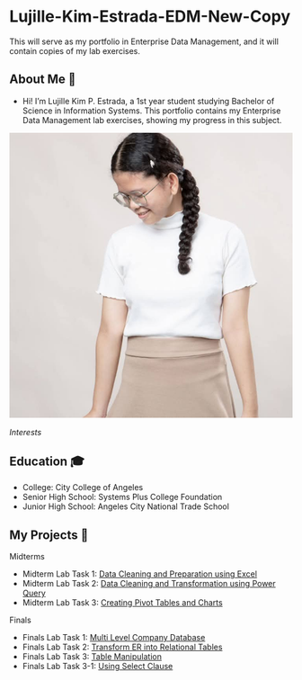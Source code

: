 # Lujille-Kim-Estrada-EDM-New-Copy
This will serve as my portfolio in Enterprise Data Management, and it will contain copies of my lab exercises.
## About Me 🍄
- Hi! I’m Lujille Kim P. Estrada, a 1st year student studying Bachelor of Science in Information Systems. This portfolio contains my Enterprise Data Management lab exercises, showing my progress in this subject.
  
![Sample Output](images/prof.jpg)

*Interests*

## Education 🎓
- College: City College of Angeles
- Senior High School: Systems Plus College Foundation
- Junior High School: Angeles City National Trade School 

## My Projects 📂
Midterms
- Midterm Lab Task 1: [Data Cleaning and Preparation using Excel](https://github.com/lujillekim/Lujille-Kim-Estrada-EDM-New-Copy/blob/main/Midterm%20Task%201)
- Midterm Lab Task 2: [Data Cleaning and Transformation using Power Query](https://github.com/lujillekim/Lujille-Kim-Estrada-EDM-New-Copy/blob/main/Midterm%20Task%202)
- Midterm Lab Task 3: [Creating Pivot Tables and Charts](https://github.com/lujillekim/Lujille-Kim-Estrada-EDM-New-Copy/blob/main/Midterm%20Task%203)

Finals
- Finals Lab Task 1: [Multi Level Company Database](https://github.com/lujillekim/Lujille-Kim-Estrada-EDM-New-Copy/blob/main/Finals%20Task%201)
- Finals Lab Task 2: [Transform ER into Relational Tables](https://github.com/lujillekim/Lujille-Kim-Estrada-EDM-New-Copy/blob/main/Finals%20Task%202)
- Finals Lab Task 3: [Table Manipulation](https://github.com/lujillekim/Lujille-Kim-Estrada-EDM-New-Copy/blob/main/Finals%20Task%203)
- Finals Lab Task 3-1: [Using Select Clause](https://github.com/lujillekim/Lujille-Kim-Estrada-EDM-New-Copy/blob/main/Finals%20Task%203-1/README.md)
